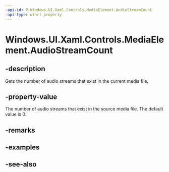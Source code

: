 ```yaml
---
-api-id: P:Windows.UI.Xaml.Controls.MediaElement.AudioStreamCount
-api-type: winrt property
---
```


<!-- Property syntax
public int AudioStreamCount { get; }
-->

# Windows.UI.Xaml.Controls.MediaElement.AudioStreamCount

## -description
Gets the number of audio streams that exist in the current media file.


## -property-value
The number of audio streams that exist in the source media file. The default value is 0.

## -remarks

## -examples

## -see-also

